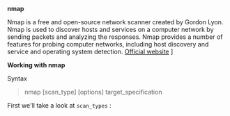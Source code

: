 **nmap**

Nmap is a free and open-source network scanner created by Gordon Lyon. Nmap is used to discover hosts and services on a computer network by sending packets and analyzing the responses. Nmap provides a number of features for probing computer networks, including host discovery and service and operating system detection.
[Official website](https://nmap.org/)
]

**Working with nmap**

Syntax

> nmap [scan_type] [options] target_specification

First we'll take a look at `scan_types` :

